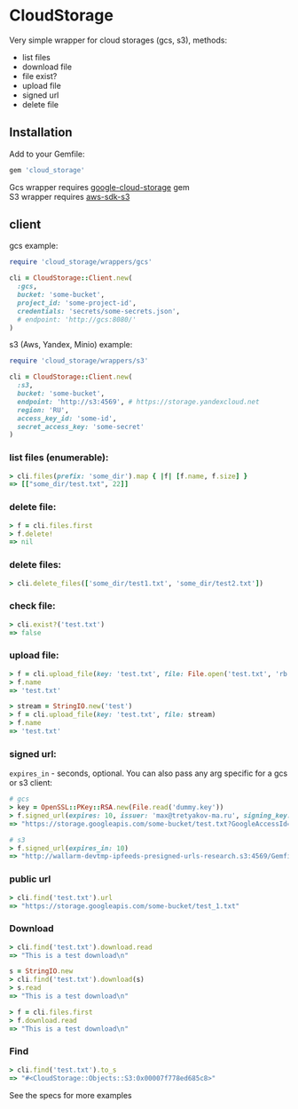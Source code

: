 # CloudStorage

Very simple wrapper for cloud storages (gcs, s3), methods:

- list files
- download file
- file exist?
- upload file
- signed url
- delete file

## Installation

Add to your Gemfile:

```ruby
gem 'cloud_storage'
```

Gcs wrapper requires [google-cloud-storage](https://github.com/googleapis/google-cloud-ruby/tree/master/google-cloud-storage) gem<br>
S3 wrapper requires [aws-sdk-s3](https://github.com/aws/aws-sdk-ruby)

## client

gcs example:

```ruby
require 'cloud_storage/wrappers/gcs'

cli = CloudStorage::Client.new(
  :gcs,
  bucket: 'some-bucket',
  project_id: 'some-project-id',
  credentials: 'secrets/some-secrets.json',
  # endpoint: 'http://gcs:8080/'
)
```

s3 (Aws, Yandex, Minio) example:

```ruby
require 'cloud_storage/wrappers/s3'

cli = CloudStorage::Client.new(
  :s3,
  bucket: 'some-bucket',
  endpoint: 'http://s3:4569', # https://storage.yandexcloud.net
  region: 'RU',
  access_key_id: 'some-id',
  secret_access_key: 'some-secret'
)
```

### list files (enumerable):

```ruby
> cli.files(prefix: 'some_dir').map { |f| [f.name, f.size] }
=> [["some_dir/test.txt", 22]]
```

### delete file:

```ruby
> f = cli.files.first
> f.delete!
=> nil
```

### delete files:

```ruby
> cli.delete_files(['some_dir/test1.txt', 'some_dir/test2.txt'])
```

### check file:

```ruby
> cli.exist?('test.txt')
=> false
```

### upload file:

```ruby
> f = cli.upload_file(key: 'test.txt', file: File.open('test.txt', 'rb'))
> f.name
=> 'test.txt'

> stream = StringIO.new('test')
> f = cli.upload_file(key: 'test.txt', file: stream)
> f.name
=> 'test.txt'
```

### signed url:

`expires_in` - seconds, optional. You can also pass any arg specific for a gcs or s3 client:

```ruby
# gcs
> key = OpenSSL::PKey::RSA.new(File.read('dummy.key'))
> f.signed_url(expires: 10, issuer: 'max@tretyakov-ma.ru', signing_key: key)
=> "https://storage.googleapis.com/some-bucket/test.txt?GoogleAccessId=max%40tretyakov-ma.ru&Expires=1615375291&Signature=FIwtDC%2FkURL%2F9JaKOWmqXgTbvdtilQH4Wsf18rPfLvn1eg6zqZ1pjY4PB82D82Spo5iQbepwnE5OozGxL0B3sliZPcut67kPulCnEXz8IRvbeJ4VY2kFXMg0KThyrZwXhF3kHu7YiKQn8tcf6NmHrKEjKNeioAcO4fnbm8f9k7AlhpwOhQayTzHceSqJlxty7M7stLbSezh7CxEV%2F1M8oTvreg57t3J%2FPG9qhtWrPZoKJS1tScpFQpWH%2F5SiCdyn56WLYf4XKpyHx3%2FaBDBvlYsWB8cRWCFPnuSPif8ePkEI2pZDaG%2FNTW0X%2BhGEWcp6Db4VnbB1s%2BK0mhUxNy8ATg%3D%3D"

# s3
> f.signed_url(expires_in: 10)
=> "http://wallarm-devtmp-ipfeeds-presigned-urls-research.s3:4569/Gemfile?X-Amz-Algorithm=AWS4-HMAC-SHA256&X-Amz-Credential=...&X-Amz-Date=20210310T061122Z&X-Amz-Expires=10&X-Amz-SignedHeaders=host&X-Amz-Signature=..."
```

### public url

```ruby
> cli.find('test.txt').url
=> "https://storage.googleapis.com/some-bucket/test_1.txt"
```

### Download

```ruby
> cli.find('test.txt').download.read
=> "This is a test download\n"

s = StringIO.new
> cli.find('test.txt').download(s)
> s.read
=> "This is a test download\n"
```

```ruby
> f = cli.files.first
> f.download.read
=> "This is a test download\n"
```

### Find

```ruby
> cli.find('test.txt').to_s
=> "#<CloudStorage::Objects::S3:0x00007f778ed685c8>"
```

See the specs for more examples
